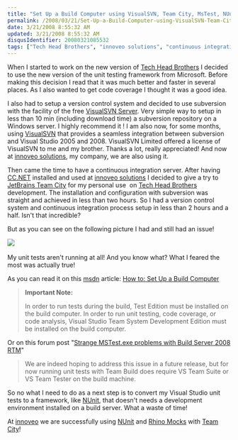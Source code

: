 ```yaml
---
title: "Set Up a Build Computer using VisualSVN, Team City, MsTest, NUnit"
permalink: /2008/03/21/Set-Up-a-Build-Computer-using-VisualSVN-Team-City-MsTest-NUnit/
date: 3/21/2008 8:55:32 AM
updated: 3/21/2008 8:55:32 AM
disqusIdentifier: 20080321085532
tags: ["Tech Head Brothers", "innoveo solutions", "continuous integration", "Team City", "unit test"]
---
```

When I started to work on the new version of [Tech Head Brothers](http://www.techheadbrothers.com/) I decided to use the new version of the unit testing framework from Microsoft. Before making this decision I read that it was much better and faster in several places. As I also wanted to get code coverage I thought it was a good idea.

I also had to setup a version control system and decided to use subversion with the facility of the free [VisualSVN Server](http://www.visualsvn.com/server/). Very simple way to setup in less than 10 min (including download time) a subversion repository on a Windows server. I highly recommend it ! I am also now, for some months, using [VisualSVN](http://www.visualsvn.com/features.html) that provides a seamless integration between subversion and Visual Studio 2005 and 2008. VisualSVN Limited offered a license of VisualSVN to me and my brother. Thanks a lot, really appreciated! And now at [innoveo solutions](http://www.innoveo.com/), my company, we are also using it.
<!-- more -->

Then came the time to have a continuous integration server. After having [CC.NET](http://ccnet.thoughtworks.com/) installed and used at [innoveo solutions](http://www.innoveo.com/) I decided to give a try to [JetBrains Team City](http://www.jetbrains.com/teamcity/index.html) for my personal use  on [Tech Head Brothers](http://www.techheadbrothers.com/) development. The installation and configuration with subversion was straight and achieved in less than two hours. So I had a version control system and continuous integration process setup in less than 2 hours and a half. Isn't that incredible?

But as you can see on the following picture I had and still had an issue!

![](http://farm4.static.flickr.com/3109/2347957993_dae77fb72d_o.jpg) 

My unit tests aren't running at all! And you know what? What I feared the most was actually true!

As you can read it on this [msdn](http://msdn2.microsoft.com/) article: [How to: Set Up a Build Computer](http://msdn2.microsoft.com/en-us/library/ms181712.aspx) 

> **Important Note:**
> 
> In order to run tests during the build, Test Edition must be installed on the build computer. In order to run unit testing, code coverage, or code analysis, Visual Studio Team System Development Edition must be installed on the build computer.

Or on this forum post "[Strange MSTest.exe problems with Build Server 2008 RTM](http://forums.microsoft.com/MSDN/ShowPost.aspx?PostID=2694058&SiteID=1)" 

> We are indeed hoping to address this issue in a future release, but for now running unit tests with Team Build does require VS Team Suite or VS Team Tester on the build machine.

So no what I need to do as a next step is to convert my Visual Studio unit tests to a framework, like [NUnit](http://www.nunit.org/), that doesn't needs a development environment installed on a build server. What a waste of time! 

At [innoveo](http://www.innoveo.com/) we are successfully using [NUnit](http://www.nunit.org) and [Rhino Mocks](http://www.ayende.com/default.aspx) with [Team City](http://www.jetbrains.com/teamcity/index.html)!

